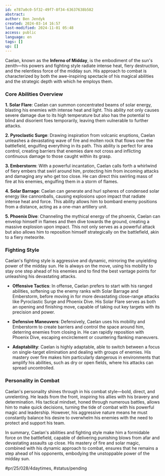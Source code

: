 ```yaml
---
id: e787a0c0-5f32-49f7-8f34-63637638b582
abstract: 
author: Ben Jendyk
created: 2024-03-14 16:57
last-modified: 2024-11-01 05:48
access: public
language: en
tags: []
up: []
---
```


Caelan, known as the **Inferno of Midday**, is the embodiment of the sun's zenith—his powers and fighting style radiate intense heat, fiery destruction, and the relentless force of the midday sun. His approach to combat is characterized by both the awe-inspiring spectacle of his magical abilities and the strategic depth with which he employs them.

### Core Abilities Overview

**1. Solar Flare**: Caelan can summon concentrated beams of solar energy, blasting his enemies with intense heat and light. This ability not only causes severe damage due to its high temperature but also has the potential to blind and disorient foes temporarily, leaving them vulnerable to further attacks.

**2. Pyroclastic Surge**: Drawing inspiration from volcanic eruptions, Caelan unleashes a devastating wave of fire and molten rock that flows over the battlefield, engulfing everything in its path. This ability is perfect for area control, creating barriers that enemies dare not cross and inflicting continuous damage to those caught within its grasp.

**3. Emberstorm**: With a powerful incantation, Caelan calls forth a whirlwind of fiery embers that swirl around him, protecting him from incoming attacks and damaging any who get too close. He can direct this swirling mass of fire at his enemies, engulfing them in a storm of flames.

**4. Solar Barrage**: Caelan can generate and hurl spheres of condensed solar energy like cannonballs, causing explosions upon impact that radiate intense heat and force. This ability allows him to bombard enemy positions from a distance, acting as a one-man artillery unit.

**5. Phoenix Dive**: Channeling the mythical energy of the phoenix, Caelan can envelop himself in flames and then dive towards the ground, creating a massive explosion upon impact. This not only serves as a powerful attack but also allows him to reposition himself strategically on the battlefield, akin to a fiery meteorite.

### Fighting Style

Caelan's fighting style is aggressive and dynamic, mirroring the unyielding power of the midday sun. He is always on the move, using his mobility to stay one step ahead of his enemies and to find the best vantage points for unleashing his devastating attacks.

- **Offensive Tactics**: In offense, Caelan prefers to start with his ranged abilities, softening up the enemy ranks with Solar Barrage and Emberstorm, before moving in for more devastating close-range attacks like Pyroclastic Surge and Phoenix Dive. His Solar Flare serves as both an opening and finishing move, capable of taking out key targets with its precision and power.

- **Defensive Maneuvers**: Defensively, Caelan uses his mobility and Emberstorm to create barriers and control the space around him, deterring enemies from closing in. He can rapidly reposition with Phoenix Dive, escaping encirclement or countering flanking maneuvers.

- **Adaptability**: Caelan is highly adaptable, able to switch between a focus on single-target elimination and dealing with groups of enemies. His mastery over fire makes him particularly dangerous in environments that amplify his abilities, such as dry or open fields, where his attacks can spread uncontrolled.

### Personality in Combat

Caelan's personality shines through in his combat style—bold, direct, and unrelenting. He leads from the front, inspiring his allies with his bravery and determination. His tactical mindset, honed through numerous battles, allows him to make quick decisions, turning the tide of combat with his powerful magic and leadership. However, his aggressive nature means he must constantly balance his desire to overwhelm his enemies with the need to protect and support his team.

In summary, Caelan's abilities and fighting style make him a formidable force on the battlefield, capable of delivering punishing blows from afar and devastating assaults up close. His mastery of fire and solar magic, combined with his dynamic approach to combat, ensures that he remains a step ahead of his opponents, embodying the unstoppable power of the midday sun.


#pr/25/028/4daytimes, #status/pending